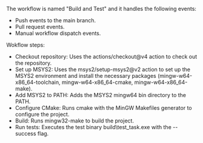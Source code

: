 The workflow is named "Build and Test" and it handles the following events:

- Push events to the main branch.
- Pull request events.
- Manual workflow dispatch events.

Wokflow steps:
- Checkout repository: Uses the actions/checkout@v4 action to check out the repository.
- Set up MSYS2: Uses the msys2/setup-msys2@v2 action to set up the MSYS2 environment and install the necessary packages (mingw-w64-x86_64-toolchain, mingw-w64-x86_64-cmake, mingw-w64-x86_64-make).
- Add MSYS2 to PATH: Adds the MSYS2 mingw64 bin directory to the PATH.
- Configure CMake: Runs cmake with the MinGW Makefiles generator to configure the project.
- Build: Runs mingw32-make to build the project.
- Run tests: Executes the test binary build\test_task.exe with the --success flag.